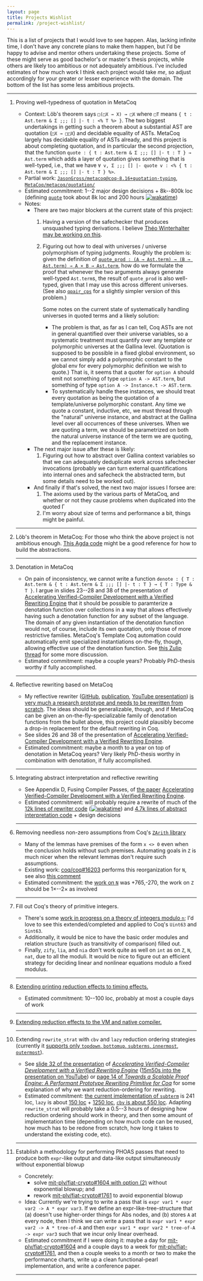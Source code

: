 ```yaml
---
layout: page
title: Projects Wishlist
permalink: /project-wishlist/
---
```


This is a list of projects that I would love to see happen.
Alas, lacking infinite time, I don't have any concrete plans to make them happen, but I'd be happy to advise and mentor others undertaking these projects.
Some of these might serve as good bachelor's or master's thesis projects, while others are likely too ambitious or not adequately ambitious.
I've included estimates of how much work I think each project would take *me*, so adjust accordingly for your greater or lesser experience with the domain.
The bottom of the list has some less ambitious projects.

<hr>

1. Proving well-typedness of quotation in MetaCoq

   - Context: Löb's theorem says `□(□X → X) → □X` where `□T` means `{ t : Ast.term & Σ ;;; [] |- t : <% T %> }`.
       The two biggest undertakings in getting such a theorem about a substantial AST are quotation (`□X → □□X`) and decidable equality of ASTs.
       MetaCoq largely has decidable equality of ASTs already, and this project is about completing quotation, and in particular the second projection, that the function `quote : { t : Ast.term & Σ ;;; [] |- t : T } → Ast.term` which adds a layer of quotation gives something that is well-typed, i.e., that we have `∀ v, Σ ;;; [] |- quote v : <% { t : Ast.term & Σ ;;; [] |- t : T } %>`.
   - Partial work: [`JasonGross/metacoq@coq-8.16+quotation-typing`](https://github.com/JasonGross/metacoq/tree/coq-8.16+quotation-typing), [`MetaCoq/metacoq/quotation/`](https://github.com/MetaCoq/metacoq/tree/coq-8.16/quotation)
   - Estimated commitment: 1--2 major design decisions + 8k--800k loc (defining [`quote`](https://github.com/MetaCoq/metacoq/blob/77234210ad9593d7304f9f0d453f70424b2c8f90/quotation/theories/ToPCUIC/All.v#L8-L9) took about 8k loc and 200 hours [![wakatime](https://wakatime.com/badge/user/0f006c2b-db7d-4bc9-ae89-c8cd8efd2076/project/76cf34bd-94cf-4e0c-b8f7-84a895b7af60.svg)](https://wakatime.com/badge/user/0f006c2b-db7d-4bc9-ae89-c8cd8efd2076/project/76cf34bd-94cf-4e0c-b8f7-84a895b7af60))
   - Notes:
     + There are two major blockers at the current state of this project:
       1. Having a version of the safechecker that produces unsquashed typing derivations.
          I believe [Théo Winterhalter may be working on this](https://coq.zulipchat.com/#narrow/stream/237658-MetaCoq/topic/Non-squashed.20typing.20judgments/near/348370245).
       2. Figuring out how to deal with universes / universe polymorphism of typing judgments.
          Roughly the problem is: given the definition of [`quote_prod : (A → Ast.term) → (B → Ast.term) → A × B → Ast.term`](https://github.com/MetaCoq/metacoq/blob/77234210ad9593d7304f9f0d453f70424b2c8f90/quotation/theories/ToPCUIC/Coq/Init.v#L36), how do we formulate the proof that whenever the two arguments always generate well-typed `Ast.term`s, the result of `quote_prod` is also well-typed, given that I may use this across different universes.
          (See also [`qpair_cps`](https://github.com/MetaCoq/metacoq/blob/77234210ad9593d7304f9f0d453f70424b2c8f90/quotation/theories/ToPCUIC/Coq/Init.v#L36) for a slightly simpler version of this problem.)

          Some notes on the current state of systematically handling universes in quoted terms and a likely solution:
          * The problem is that, as far as I can tell, Coq ASTs are not in general quantified over their universe variables, so a systematic treatment must quantify over any template or polymorphic universes at the Gallina level.
            (Quotation is supposed to be possible in a fixed global environment, so we cannot simply add a polymorphic constant to the global env for every polymorphic definition we wish to quote.)
            That is, it seems that a quoter for `option A` should emit not something of type `option A -> AST.term`, but something of type `option A -> Instance.t -> AST.term`.
          * To systematically handle these instances, we should treat every quotation as being the quotation of a template/universe polymorphic constant.
            Any time we quote a constant, inductive, etc, we must thread through the "natural" universe instance, and abstract at the Gallina level over all occurrences of these universes.
            When we are quoting a term, we should be parametrized on both the natural universe instance of the term we are quoting, and the replacement instance.  
     + The next major issue after these is likely:
       1. Figuring out how to abstract over Gallina context variables so that we can adequately deduplicate work across safechecker invocations (probably we can turn external quantifications into internal ones and safecheck the abstracted term, but some details need to be worked out).
     + And finally if that's solved, the next two major issues I forsee are:
       1. The axioms used by the various parts of MetaCoq, and whether or not they cause problems when duplicated into the quoted Γ
       2. I'm worry about size of terms and performance a bit, things might be painful.
   <hr>

2. Löb's theorem in MetaCoq: For those who think the above project is not ambitious enough.
   [This Agda code](https://github.com/JasonGross/lawvere/blob/main/src/lob.agda) might be a good reference for how to build the abstractions.
   <hr>

3. Denotation in MetaCoq
   - On pain of inconsistency, we cannot write a function `denote : { T : Ast.term & { t : Ast.term & Σ ;;; [] |- t : T } → { T : Type & T }`.
     I argue in slides 23--28 and 38 of the presentation of [Accelerating Verified-Compiler Development with a Verified Rewriting Engine](https://jasongross.github.io/publications/#rewriting) that it should be possible to paramterize a denotation function over collections in a way that allows effectively having such a denotation function for any subset of the language.
     The domain of any given instantiation of the denotation function would not, of course, include its own quotation, only those of more restrictive families.
     MetaCoq's Template Coq automation could automatically emit specialized instantiations on-the-fly, though, allowing effective use of the denotation function.
     See [this Zulip thread](https://coq.zulipchat.com/#narrow/stream/237658-MetaCoq/topic/Soundness.20vs.20Strong.20Normalization/near/358498103) for some more discussion.
   - Estimated commitment: maybe a couple years?
     Probably PhD-thesis worthy if fully accomplished.
   <hr>

4. Reflective rewriting based on MetaCoq
   - My reflective rewriter ([GitHub](https://github.com/mit-plv/rewriter), [publication](https://jasongross.github.io/publications/#rewriting), [YouTube presentation](https://youtu.be/Ma6olMYe510)) [is very much a research prototype and needs to be rewritten from scratch](https://github.com/mit-plv/rewriter/issues/15).
     The ideas should be generalizable, though, and if MetaCoq can be given an on-the-fly-specializable family of denotation functions from the bullet above, this project could plausibly become a drop-in replacement for the default rewriting in Coq.
   - See slides 26 and 38 of the presentation of [Accelerating Verified-Compiler Development with a Verified Rewriting Engine](https://jasongross.github.io/publications/#rewriting).
   - Estimated commitment: maybe a month to a year on top of denotation in MetaCoq years?
     Very likely PhD-thesis worthy in combination with denotation, if fully accomplished.
   <hr>

5. Integrating abstract interpretation and reflective rewriting
   - See Appendix D, Fusing Compiler Passes, of [the paper](https://arxiv.org/pdf/2205.00862.pdf) [Accelerating Verified-Compiler Development with a Verified Rewriting Engine](https://jasongross.github.io/publications/#rewriting).
   - Estimated commitment: will probably require a rewrite of much of the [12k lines of rewriter code](https://github.com/mit-plv/rewriter/tree/master/src/Rewriter/Rewriter) ([![wakatime](https://wakatime.com/badge/user/0f006c2b-db7d-4bc9-ae89-c8cd8efd2076/project/12593c6a-d428-4f72-857f-025536acf529.svg)](https://wakatime.com/badge/user/0f006c2b-db7d-4bc9-ae89-c8cd8efd2076/project/12593c6a-d428-4f72-857f-025536acf529)) and [4.7k lines of abstract interpretation code](https://github.com/mit-plv/fiat-crypto/tree/master/src/AbstractInterpretation) + design decisions
   <hr>

6. Removing needless non-zero assumptions from Coq's [`ZArith` library](https://coq.inria.fr/library/Coq.ZArith.ZArith.html)
   - Many of the lemmas have premises of the form `x <> 0` even when the conclusion holds without such premises.
     Automating goals in `Z` is much nicer when the relevant lemmas don't require such assumptions.
   - Existing work: [coq/coq#16203](https://github.com/coq/coq/pull/16203) performs this reorganization for `N`, see also [this comment](https://github.com/coq/coq/pull/16203#issuecomment-1702300760)
   - Estimated commitment: the [work on `N`](https://github.com/coq/coq/pull/16203) was +765,-270, the work on `Z` should be 1×--2× as involved
   <hr>

7. Fill out Coq's theory of primitive integers.
   - There's some [work in progress on a theory of integers modulo `n`](https://github.com/coq/coq/pull/17043); I'd love to see this extended/completed and applied to Coq's `Uint63` and `Sint63`.
   - Additionally, it would be nice to have the basic order modules and relation structure (such as transitivity of comparison) filled out.
   - Finally, `zify`, `lia`, and `nia` don't work quite as well on `int` as on `Z`, `N`, `nat`, due to all the moduli.
     It would be nice to figure out an efficient strategy for deciding linear and nonlinear equations modulo a fixed modulus.
   <hr>

8. [Extending printing reduction effects to timing effects.](https://github.com/coq-community/reduction-effects/issues/18)
   - Estimated commitment: 10--100 loc, probably at most a couple days of work
   <hr>

9. [Extending reduction effects to the VM and native compiler.](https://github.com/coq-community/reduction-effects/issues/8)
   <hr>

10. Extending `rewrite_strat` with `cbv` and `lazy` reduction ordering strategies (currently it [supports only `topdown`, `bottomup`, `subterms`, `innermost`, `outermost`](https://coq.inria.fr/refman/addendum/generalized-rewriting.html#definitions)).
    - See [slide 32 of the presentation](https://jasongross.github.io/presentations/itp-2022-rewriting/rewriting.pdf#page=32) of [*Accelerating Verified-Compiler Development with a Verified Rewriting Engine*](https://jasongross.github.io/publications/#rewriting) ([15m50s into the presentation on YouTube](https://youtu.be/Ma6olMYe510?si=M7P99HzCt8rnqC3Q&t=950)) or [page 14 of *Towards a Scalable Proof Engine: A Performant Prototype Rewriting Primitive for Coq*](https://arxiv.org/pdf/2305.02521.pdf#page=14) for some explanation of why we want reduction-ordering for rewriting.
    - Estimated commitment: [the current implementation of `subterm`](https://github.com/coq/coq/blob/a2bf79287d63f437937f3086fe19a72eaae58d96/tactics/rewrite.ml#L990-L1231) is 241 loc, `lazy` is about [150 loc](https://github.com/coq/coq/blob/master/kernel/reduction.ml) + [1250 loc](https://github.com/coq/coq/blob/master/kernel/cClosure.ml), [`cbv` is about 550 loc](https://github.com/coq/coq/blob/master/pretyping/cbv.ml).
      Adapting `rewrite_strat` will probably take a 0.5--3 hours of designing how reduction ordering should work in theory, and then some amount of implementation time (depending on how much code can be reused, how much has to be redone from scratch, how long it takes to understand the existing code, etc).
    <hr>

11. Establish a methodology for performing PHOAS passes that need to produce both `expr`-like output and data-like output simultaneously without exponential blowup
    - Concretely:
      * solve [mit-plv/fiat-crypto#1604 with option (2)](https://github.com/mit-plv/fiat-crypto/issues/1604#issuecomment-1553341559) without exponential blowup; and
      * rework [mit-plv/fiat-crypto#1761](https://github.com/mit-plv/fiat-crypto/pull/1761) to avoid exponential blowup
    - Idea:
      Currently we're trying to write a pass that is `expr var1 * expr var2 -> A * expr var3`.
      If we define an expr-like-tree-structure that (a) doesn't use higher-order things for Abs nodes, and (b) stores `A` at every node, then I think we can write a pass that is
      `expr var1 * expr var2 -> A * tree-of-A`
      and then
      `expr var1 * expr var2 * tree-of-A -> expr var3`
      such that we incur only linear overhead.
    - Estimated commitment if I were doing it: maybe a day for [mit-plv/fiat-crypto#1604](https://github.com/mit-plv/fiat-crypto/issues/1604) and a couple days to a week for [mit-plv/fiat-crypto#1761](https://github.com/mit-plv/fiat-crypto/pull/1761), and then a couple weeks to a month or two to make the performance charts, write up a clean functional-pearl implementation, and write a conference paper.
    <hr>
